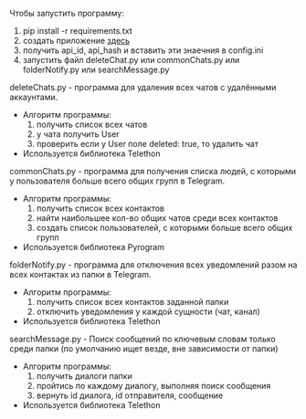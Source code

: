 Чтобы запустить программу:
1) pip install -r requirements.txt
2) создать приложение [здесь](https://my.telegram.org/) 
3) получить api_id, api_hash и вставить эти знаечния в config.ini
4) запустить файл deleteChat.py или commonChats.py или folderNotify.py или searchMessage.py

deleteChats.py - программа для удаления всех чатов с удалёнными аккаунтами.
  - Алгоритм программы:
    1) получить список всех чатов
    2) у чата получить User
    3) проверить если у User поле deleted: true, то удалить чат
  - Используется библиотека Telethon

commonChats.py - программа для получения списка людей, с которыми у пользователя больше всего общих групп в Telegram.
  - Алгоритм программы:
    1) получить список всех контактов
    2) найти наибольшее кол-во общих чатов среди всех контактов
    3) создать список пользователей, с которыми больше всего общих групп
  - Используется библиотека Pyrogram

folderNotify.py - программа для отключения всех уведомлений разом на всех контактах из папки в Telegram.
  - Алгоритм программы:
    1) получить список всех контактов заданной папки
    2) отключить уведомления у каждой сущности (чат, канал)
  - Используется библиотека Telethon

searchMessage.py - Поиск сообщений по ключевым словам только среди папки (по умолчанию ищет везде, вне зависимости от папки)
  - Алгоритм программы:
    1) получить диалоги папки
    2) пройтись по каждому диалогу, выполняя поиск сообщения
    3) вернуть id диалога, id отправителя, сообщение
  - Используется библиотека Telethon
